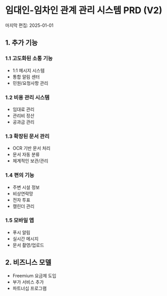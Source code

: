 # 임대인-임차인 관계 관리 시스템 PRD (V2)
마지막 편집: 2025-01-01

## 1. 추가 기능

### 1.1 고도화된 소통 기능
- 1:1 메시지 시스템
- 통합 알림 센터
- 민원/요청사항 관리

### 1.2 비용 관리 시스템
- 임대료 관리
- 관리비 정산
- 공과금 관리

### 1.3 확장된 문서 관리
- OCR 기반 문서 처리
- 문서 자동 분류
- 체계적인 보관/관리

### 1.4 편의 기능
- 주변 시설 정보
- 비상연락망
- 전자 투표
- 캘린더 관리

### 1.5 모바일 앱
- 푸시 알림
- 실시간 메시지
- 문서 촬영/업로드

## 2. 비즈니스 모델
- Freemium 요금제 도입
- 부가 서비스 추가
- 파트너십 프로그램 